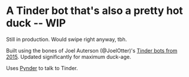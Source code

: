 # A Tinder bot that's also a pretty hot duck -- WIP

Still in production. Would swipe right anyway, tbh.

Built using the bones of Joel Auterson (@JoelOtter)'s [Tinder bots from 2015](http://www.joelotter.com/2015/05/17/dj-khaled-tinder-bot.html). Updated significantly for maximum duck-age.

Uses [Pynder](https://github.com/charliewolf/pynder) to talk to Tinder.
